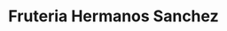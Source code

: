 ---
title: "Fruteria Hermanos Sanchez"
url: /portugalete/fruteria-hermanos-sanchez/
shop: Gemüse & Obst
---